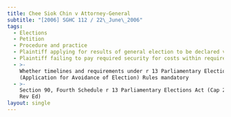 ```yaml
---
title: Chee Siok Chin v Attorney-General
subtitle: "[2006] SGHC 112 / 22\_June\_2006"
tags:
  - Elections
  - Petition
  - Procedure and practice
  - Plaintiff applying for results of general election to be declared void
  - Plaintiff failing to pay required security for costs within required time
  - >-
    Whether timelines and requirements under r 13 Parliamentary Elections
    (Application for Avoidance of Election) Rules mandatory
  - >-
    Section 90, Fourth Schedule r 13 Parliamentary Elections Act (Cap 218, 2001
    Rev Ed)
layout: single
---
```



